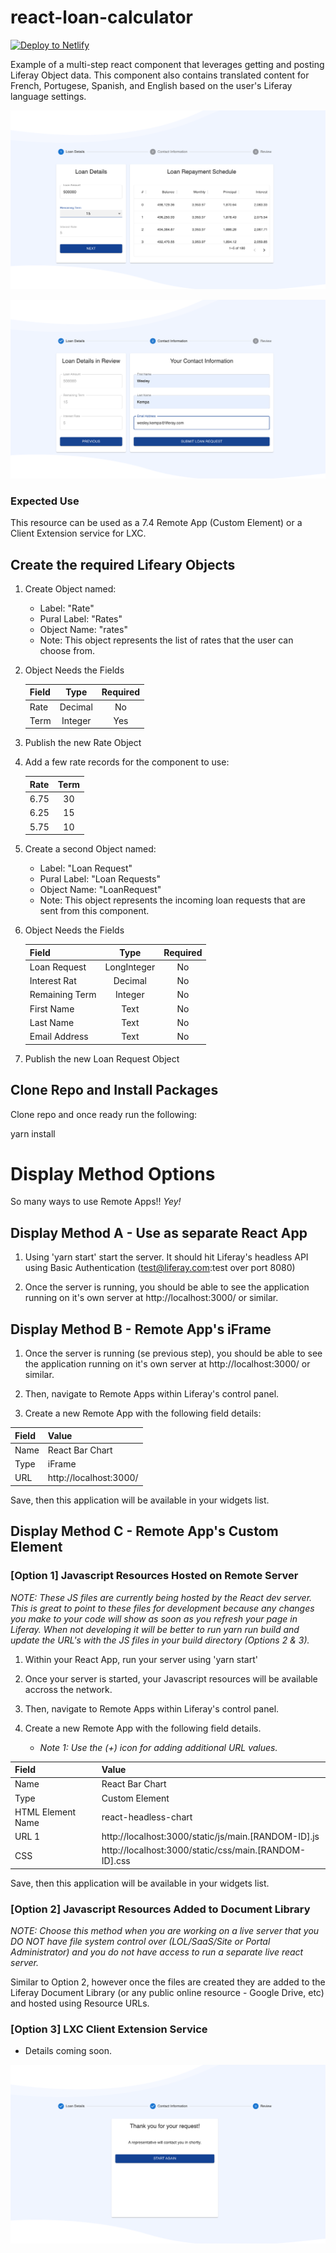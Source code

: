 # react-loan-calculator

[![Deploy to
Netlify](https://www.netlify.com/img/deploy/button.svg)](https://app.netlify.com/start/deploy?repository=https://github.com/weskempa-liferay/react-loan-calculator)

Example of a multi-step react component that leverages getting and posting Liferay Object data. This component also contains translated content for French, Portugese, Spanish, and English based on the user's Liferay language settings.

![Component Outcomes 1](./screenshots/img-1.png)

![Component Outcomes 2](./screenshots/img-2.png)

### Expected Use
This resource can be used as a 7.4 Remote App (Custom Element) or a Client Extension service for LXC.

## Create the required Lifeary Objects

1. Create Object named:

    * Label: "Rate"
    * Pural Label: "Rates"
    * Object Name: "rates"
    * Note: This object represents the list of rates that the user can choose from.

2. Object Needs the Fields

    | Field  |  Type     | Required  |
    | :---   |   :----:  |  :----:   |
    | Rate   | Decimal   | No        |
    | Term   | Integer   | Yes       |

3. Publish the new Rate Object

4. Add a few rate records for the component to use:

    | Rate   | Term      |
    | :---   |   :----:  |
    | 6.75   | 30        |
    | 6.25   | 15        |
    | 5.75   | 10        |

5. Create a second Object named:

    * Label: "Loan Request"
    * Pural Label: "Loan Requests"
    * Object Name: "LoanRequest"
    * Note: This object represents the incoming loan requests that are sent from this component.

6. Object Needs the Fields

    | Field          |  Type       | Required  |
    | :---           |   :----:    |  :----:   |
    | Loan Request   | LongInteger | No        |
    | Interest Rat   | Decimal     | No        |
    | Remaining Term | Integer     | No        |
    | First Name     | Text        | No        |
    | Last Name      | Text        | No        |
    | Email Address  | Text        | No        |

6. Publish the new Loan Request Object


## Clone Repo and Install Packages
Clone repo and once ready run the following:

yarn install

# Display Method Options

So many ways to use Remote Apps!! *Yey!*

## Display Method A - Use as separate React App
  
1. Using 'yarn start' start the server. It should hit Liferay's headless API using Basic Authentication (test@liferay.com:test over port 8080)
 
2. Once the server is running, you should be able to see the application running on it's own server at http://localhost:3000/ or similar. 
 
## Display Method B - Remote App's iFrame 
  
1. Once the server is running (se previous step), you should be able to see the application running on it's own server at http://localhost:3000/ or similar. 
    
2. Then, navigate to Remote Apps within Liferay's control panel.
    
3. Create a new Remote App with the following field details:

| Field    | Value                   |
| :---     | :---                    |
| Name     | React Bar Chart         |
| Type     | iFrame                  |
| URL      | http://localhost:3000/  |
    
Save, then this application will be available in your widgets list.

## Display Method C - Remote App's Custom Element
### [Option 1] Javascript Resources Hosted on Remote Server
  
   *NOTE: These JS files are currently being hosted by the React dev server. This is great to point to these files for development because any changes you make to your code will show as soon as you refresh your page in Liferay. When not developing it will be better to run yarn run build and update the URL's with the JS files in your build directory (Options 2 & 3).*  
  
1. Within your React App, run your server using 'yarn start'
    
2. Once your server is started, your Javascript resources will be available accross the network. 

3. Then, navigate to Remote Apps within Liferay's control panel.
    
4. Create a new Remote App with the following field details.
    * *Note 1: Use the (+) icon for adding additional URL values.* 

| Field             |  Value                                                |
| :---              | :---                                                  |
| Name              | React Bar Chart                                       |
| Type              | Custom Element                                        |
| HTML Element Name | react-headless-chart                                  |
| URL 1             | http://localhost:3000/static/js/main.[RANDOM-ID].js   |
| CSS               | http://localhost:3000/static/css/main.[RANDOM-ID].css |
 
Save, then this application will be available in your widgets list.

### [Option 2] Javascript Resources Added to Document Library

   *NOTE: Choose this method when you are working on a live server that you DO NOT have file system control over (LOL/SaaS/Site or Portal Administrator) and you do not have access to run a separate live react server.* 

Similar to Option 2, however once the files are created they are added to the Liferay Document Library (or any public online resource - Google Drive, etc) and hosted using Resource URLs. 

### [Option 3] LXC Client Extension Service

   * Details coming soon.

![Component Outcomes 3](./screenshots/img-3.png)
